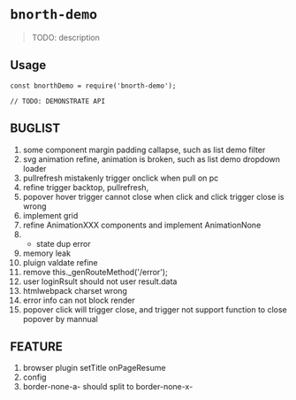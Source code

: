 # `bnorth-demo`

> TODO: description

## Usage

```
const bnorthDemo = require('bnorth-demo');

// TODO: DEMONSTRATE API
```

## BUGLIST
1. some component margin padding callapse, such as list demo filter
1. svg animation refine, animation is broken, such as list demo dropdown loader
1. pullrefresh mistakenly trigger onclick when pull on pc
1. refine trigger backtop, pullrefresh, 
1. popover hover trigger cannot close when click and click trigger close is wrong
1. implement grid
1. refine AnimationXXX components and implement AnimationNone
1. - state dup error
1. memory leak
1. pluign valdate refine
1. remove this._genRouteMethod('/error');
1. user loginRsult should not user result.data  
1. htmlwebpack charset wrong
1. error info can not block render
1. popover click will trigger close, and trigger not support function to close popover by mannual

## FEATURE
1. browser plugin setTitle onPageResume 
1. config
1. border-none-a- should split to border-none-x-